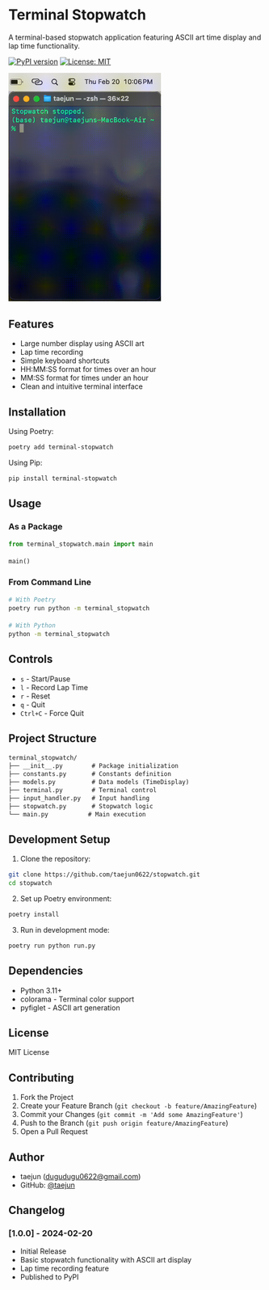 # Terminal Stopwatch

A terminal-based stopwatch application featuring ASCII art time display and lap time functionality.


[![PyPI version](https://badge.fury.io/py/terminal-stopwatch.svg)](https://badge.fury.io/py/terminal-stopwatch)
[![License: MIT](https://img.shields.io/badge/License-MIT-yellow.svg)](https://opensource.org/licenses/MIT)

<img src="stopwatch_final3.gif" width="302" alt="Terminal Stopwatch Demo">

## Features

- Large number display using ASCII art
- Lap time recording
- Simple keyboard shortcuts
- HH:MM:SS format for times over an hour
- MM:SS format for times under an hour
- Clean and intuitive terminal interface

## Installation

Using Poetry:
```bash
poetry add terminal-stopwatch
```

Using Pip:
```bash
pip install terminal-stopwatch
```

## Usage

### As a Package
```python
from terminal_stopwatch.main import main

main()
```

### From Command Line
```bash
# With Poetry
poetry run python -m terminal_stopwatch

# With Python
python -m terminal_stopwatch
```

## Controls

- `s` - Start/Pause
- `l` - Record Lap Time
- `r` - Reset
- `q` - Quit
- `Ctrl+C` - Force Quit

## Project Structure

```
terminal_stopwatch/
├── __init__.py        # Package initialization
├── constants.py       # Constants definition
├── models.py          # Data models (TimeDisplay)
├── terminal.py        # Terminal control
├── input_handler.py   # Input handling
├── stopwatch.py       # Stopwatch logic
└── main.py           # Main execution
```

## Development Setup

1. Clone the repository:
```bash
git clone https://github.com/taejun0622/stopwatch.git
cd stopwatch
```

2. Set up Poetry environment:
```bash
poetry install
```

3. Run in development mode:
```bash
poetry run python run.py
```

## Dependencies

- Python 3.11+
- colorama - Terminal color support
- pyfiglet - ASCII art generation

## License

MIT License

## Contributing

1. Fork the Project
2. Create your Feature Branch (`git checkout -b feature/AmazingFeature`)
3. Commit your Changes (`git commit -m 'Add some AmazingFeature'`)
4. Push to the Branch (`git push origin feature/AmazingFeature`)
5. Open a Pull Request

## Author

- taejun (dugudugu0622@gmail.com)
- GitHub: [@taejun](https://github.com/taejun)

## Changelog

### [1.0.0] - 2024-02-20
- Initial Release
- Basic stopwatch functionality with ASCII art display
- Lap time recording feature
- Published to PyPI
